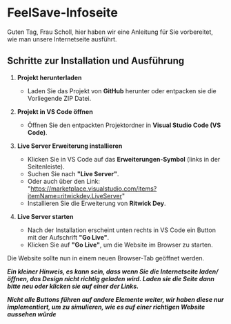 # FeelSave-Infoseite
 
Guten Tag, Frau Scholl, hier haben wir eine Anleitung für Sie vorbereitet, wie man unsere Internetseite ausführt.

## Schritte zur Installation und Ausführung

1. **Projekt herunterladen**
   - Laden Sie das Projekt von **GitHub** herunter oder entpacken sie die Vorliegende ZIP Datei.

2. **Projekt in VS Code öffnen**
   - Öffnen Sie den entpackten Projektordner in **Visual Studio Code (VS Code)**.

3. **Live Server Erweiterung installieren**
   - Klicken Sie in VS Code auf das **Erweiterungen-Symbol** (links in der Seitenleiste).
   - Suchen Sie nach **"Live Server"**.
   - Oder auch über den Link: "https://marketplace.visualstudio.com/items?itemName=ritwickdey.LiveServer"
   - Installieren Sie die Erweiterung von **Ritwick Dey**.

4. **Live Server starten**
   - Nach der Installation erscheint unten rechts in VS Code ein Button mit der Aufschrift **"Go Live"**.
   - Klicken Sie auf **"Go Live"**, um die Website im Browser zu starten.

Die Website sollte nun in einem neuen Browser-Tab geöffnet werden.

***Ein kleiner Hinweis, es kann sein, dass wenn Sie die Internetseite laden/öffnen, das Design nicht richtig geladen wird. Laden sie die Seite dann bitte neu oder klicken sie auf einer der Links.***

***Nicht alle Buttons führen auf andere Elemente weiter, wir haben diese nur implementiert, um zu simulieren, wie es auf einer richtigen Website aussehen würde***